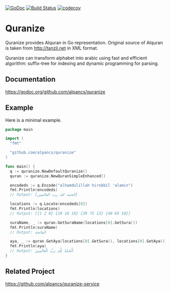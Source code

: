 [![GoDoc](https://godoc.org/github.com/alpancs/quranize?status.svg)](https://godoc.org/github.com/alpancs/quranize)
[![Build Status](https://travis-ci.org/alpancs/quranize.svg?branch=master)](https://travis-ci.org/alpancs/quranize)
[![codecov](https://codecov.io/gh/alpancs/quranize/branch/master/graph/badge.svg)](https://codecov.io/gh/alpancs/quranize)

# Quranize

Quranize provides Alquran in Go representation.
Original source of Alquran is taken from http://tanzil.net in XML format.

Quranize can transform alphabet into arabic using fast and efficient algorithm:
suffix-tree for indexing and dynamic programming for parsing.

## Documentation

https://godoc.org/github.com/alpancs/quranize

## Example

Here is a minimal example.
```go
package main

import (
  "fmt"

  "github.com/alpancs/quranize"
)

func main() {
  q := quranize.NewDefaultQuranize()
  quran := quranize.NewQuranSimpleEnhanced()

  encodeds := q.Encode("alhamdulillah hirobbil 'alamin")
  fmt.Println(encodeds)
  // Output: [الحمد لله رب العالمين]

  locations := q.Locate(encodeds[0])
  fmt.Println(locations)
  // Output: [{1 2 0} {10 10 10} {39 75 13} {40 65 10}]

  suraName, _ := quran.GetSuraName(locations[0].GetSura())
  fmt.Println(suraName)
  // Output: الفاتحة

  aya, _ := quran.GetAya(locations[0].GetSura(), locations[0].GetAya())
  fmt.Println(aya)
  // Output: الْحَمْدُ لِلَّهِ رَبِّ الْعَالَمِينَ
}
```

## Related Project

https://github.com/alpancs/quranize-service
